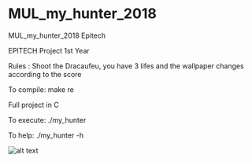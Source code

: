 # MUL_my_hunter_2018
MUL_my_hunter_2018 Epitech

EPITECH Project 1st Year

Rules : Shoot the Dracaufeu, you have 3 lifes and the wallpaper changes according to the score


To compile: make re

Full project in C

To execute: ./my_hunter

To help: ./my_hunter -h

![alt text](https://github.com/Eydou/MUL_my_hunter_2018/blob/master/hunter.png")
